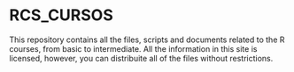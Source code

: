 # RCS_CURSOS
This repository contains all the files, scripts and documents related to the R courses, from basic to intermediate. All the information in this site is licensed, however, you can distribuite all of the files without restrictions. 
